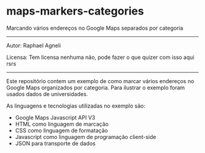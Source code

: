 maps-markers-categories
=======================

Marcando vários endereços no Google Maps separados por categoria
_____________________________________________________________________

Autor:        Raphael Agneli

Licensa:    Tem licensa nenhuma não, pode fazer o que quizer com isso aqui rsrs
_____________________________________________________________________

Este repositório contem um exemplo de como marcar vários endereços no Google Maps organizados por categoria.
Para ilustrar o exemplo foram usados dados de universidades.

As linguagens e tecnologias utilizadas no exemplo são:

- Google Maps Javascript API V3
- HTML como linguagem de marcação
- CSS como linguagem de formatação
- Javascript como linguagem de programação client-side
- JSON para transporte de dados
